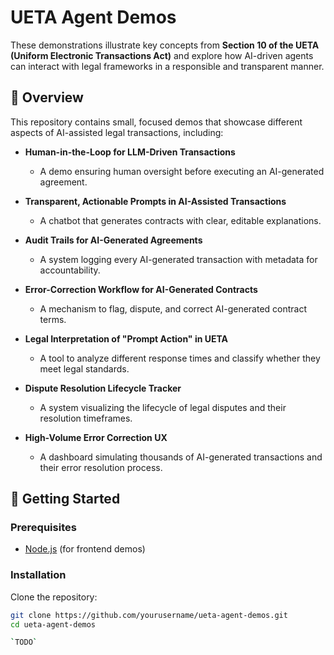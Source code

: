 # UETA Agent Demos  

These demonstrations illustrate key concepts from **Section 10 of the UETA (Uniform Electronic Transactions Act)** and explore how AI-driven agents can interact with legal frameworks in a responsible and transparent manner.  

## 📌 Overview  

This repository contains small, focused demos that showcase different aspects of AI-assisted legal transactions, including:  

- **Human-in-the-Loop for LLM-Driven Transactions**  
  - A demo ensuring human oversight before executing an AI-generated agreement.  

- **Transparent, Actionable Prompts in AI-Assisted Transactions**  
  - A chatbot that generates contracts with clear, editable explanations.  

- **Audit Trails for AI-Generated Agreements**  
  - A system logging every AI-generated transaction with metadata for accountability.  

- **Error-Correction Workflow for AI-Generated Contracts**  
  - A mechanism to flag, dispute, and correct AI-generated contract terms.  

- **Legal Interpretation of "Prompt Action" in UETA**  
  - A tool to analyze different response times and classify whether they meet legal standards.  

- **Dispute Resolution Lifecycle Tracker**  
  - A system visualizing the lifecycle of legal disputes and their resolution timeframes.  

- **High-Volume Error Correction UX**  
  - A dashboard simulating thousands of AI-generated transactions and their error resolution process.  

## 🚀 Getting Started  

### Prerequisites  
- [Node.js](https://nodejs.org/) (for frontend demos)  

### Installation  
Clone the repository:  
```bash
git clone https://github.com/yourusername/ueta-agent-demos.git
cd ueta-agent-demos

`TODO`
